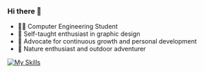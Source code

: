 ### Hi there 👋

- 👩‍🎓 Computer Engineering Student
- 🎨 Self-taught enthusiast in graphic design
- 🌱 Advocate for continuous growth and personal development
- 🌿 Nature enthusiast and outdoor adventurer

[![My Skills](https://skillicons.dev/icons?i=py,js,html,css,bootstrap,jquery,git,xd,ai,figma&theme=dark)](https://skillicons.dev)
